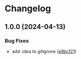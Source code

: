 # Changelog

## 1.0.0 (2024-04-13)


### Bug Fixes

* add .idea to gitignore ([a9bcf21](https://github.com/remarkablegames/animal-power-tycoon/commit/a9bcf21c4a2f25049dd1e2517a8a9e6ae6f98077))
